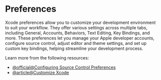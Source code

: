 # Preferences

Xcode preferences allow you to customize your development environment to suit your workflow. They offer various settings across multiple tabs, including General, Accounts, Behaviors, Text Editing, Key Bindings, and more. These preferences let you manage your Apple developer accounts, configure source control, adjust editor and theme settings, and set up custom key bindings, helping streamline your development process.

Learn more from the following resources:

- [@official@Configuring Source Control Preferences](https://developer.apple.com/documentation/xcode/configuring-source-control-preferences-in-xcode)
- [@article@Customize Xcode](https://help.apple.com/xcode/mac/current/#/dev9d00ebc70)